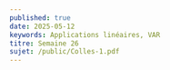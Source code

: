 ```yaml
---
published: true
date: 2025-05-12
keywords: Applications linéaires, VAR
titre: Semaine 26
sujet: /public/Colles-1.pdf
---
```

